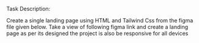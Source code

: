 Task Description:

Create a single landing page using HTML and Tailwind Css from the figma file given below. Take a view of following figma link and create a landing page as per its designed the project is also be responsive for all devices
